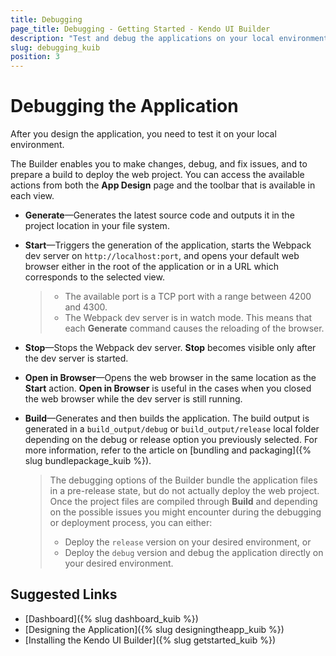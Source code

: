 ```yaml
---
title: Debugging
page_title: Debugging - Getting Started - Kendo UI Builder
description: "Test and debug the applications on your local environment with the Kendo UI Builder."
slug: debugging_kuib
position: 3
---
```


# Debugging the Application

After you design the application, you need to test it on your local environment.

The Builder enables you to make changes, debug, and fix issues, and to prepare a build to deploy the web project. You can access the available actions from both the **App Design** page and the toolbar that is available in each view.

* **Generate**&mdash;Generates the latest source code and outputs it in the project location in your file system.
* **Start**&mdash;Triggers the generation of the application, starts the Webpack dev server on `http://localhost:port`, and opens your default web browser either in the root of the application or in a URL which corresponds to the selected view.

    > * The available port is a TCP port with a range between 4200 and 4300.
    > * The Webpack dev server is in watch mode. This means that each **Generate** command causes the reloading of the browser.

* **Stop**&mdash;Stops the Webpack dev server. **Stop** becomes visible only after the dev server is started.
* **Open in Browser**&mdash;Opens the web browser in the same location as the **Start** action. **Open in Browser** is useful in the cases when you closed the web browser while the dev server is still running.
* **Build**&mdash;Generates and then builds the application. The build output is generated in a `build_output/debug` or `build_output/release` local folder depending on the debug or release option you previously selected. For more information, refer to the article on [bundling and packaging]({% slug bundlepackage_kuib %}).

    > The debugging options of the Builder bundle the application files in a pre-release state, but do not actually deploy the web project. Once the project files are compiled through **Build** and depending on the possible issues you might encounter during the debugging or deployment process, you can either:
    > * Deploy the `release` version on your desired environment, or
    > * Deploy the `debug` version and debug the application directly on your desired environment.

## Suggested Links

* [Dashboard]({% slug dashboard_kuib %})
* [Designing the Application]({% slug designingtheapp_kuib %})
* [Installing the Kendo UI Builder]({% slug getstarted_kuib %})
